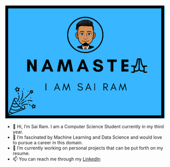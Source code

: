 <p align="center">
  <img src="image.png" width="650" title="Hello There!!">
</p>

- 👋 Hi, I’m Sai Ram. I am a Computer Science Student currently in my third year.
- 👀 I’m fascinated by Machine Learning and Data Science and would love to pursue a career in this domain.
- 🌱 I’m currently working on personal projects that can be put forth on my resume.
- 📫 You can reach me through my [LinkedIn](https://www.linkedin.com/in/am-ram/)
<!-- - 💞️ I’m looking to collaborate on ... -->


<!---
am-ram/am-ram is a ✨ special ✨ repository because its `README.md` (this file) appears on your GitHub profile.
You can click the Preview link to take a look at your changes.
--->
